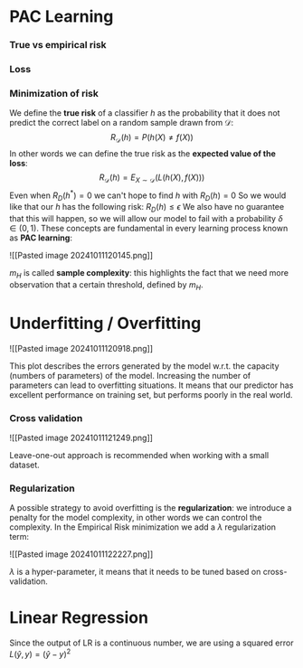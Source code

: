 # PAC Learning

### True vs empirical risk

### Loss

### Minimization of risk

We define the **true risk** of a classifier $h$ as the probability that it does not predict the correct label on a random sample drawn from $\mathcal{D}$:
$$
R_{\mathcal{D}} (h ) = P(h(X) \neq f(X))
$$
In other words we can define the true risk as the **expected value of the loss**:
$$
R_{\mathcal{D}}(h) = E_{X \sim \mathcal{D}}(L(h(X), f(X)))
$$
Even when $R_{D}(h^*) = 0$ we can't hope to find $h$ with $R_{D}(h) = 0$
So we would like that our $h$ has the following risk: $R_{D}(h) \leq \epsilon$
We also have no guarantee that this will happen, so we will allow our model to fail with a probability $\delta \in (0,1)$.
These concepts are fundamental in every learning process known as **PAC learning**:

![[Pasted image 20241011120145.png]]

$m_{H}$ is called **sample complexity**: this highlights the fact that we need more observation that a certain threshold, defined by $m_{H}$.

# Underfitting / Overfitting

![[Pasted image 20241011120918.png]]

This plot describes the errors generated by the model w.r.t. the capacity (numbers of parameters) of the model. Increasing the number of parameters can lead to overfitting situations.
It means that our predictor has excellent performance on training set, but performs poorly in the real world.

### Cross validation

![[Pasted image 20241011121249.png]]

Leave-one-out approach is recommended when working with a small dataset.

### Regularization

A possible strategy to avoid overfitting is the **regularization**: we introduce a penalty for the model complexity, in other words we can control the complexity.
In the Empirical Risk minimization we add a $\lambda$ regularization term:

![[Pasted image 20241011122227.png]]

$\lambda$ is a hyper-parameter, it means that it needs to be tuned based on cross-validation.

# Linear Regression

Since the output of LR is a continuous number, we are using a squared error $L(\hat{y},y) = (\hat{y}-y)^2$
